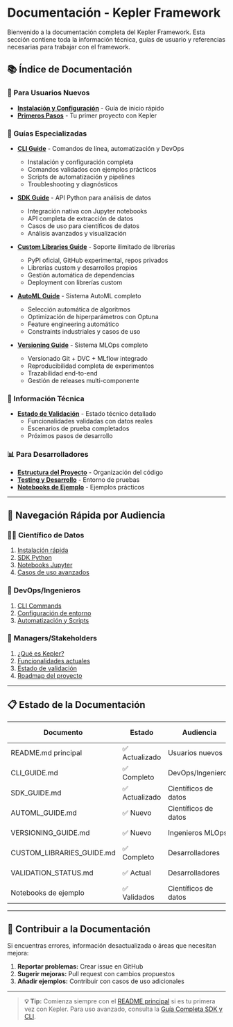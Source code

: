 # Documentación - Kepler Framework

Bienvenido a la documentación completa del Kepler Framework. Esta sección contiene toda la información técnica, guías de usuario y referencias necesarias para trabajar con el framework.

## 📚 Índice de Documentación

### 🚀 Para Usuarios Nuevos
- **[Instalación y Configuración](../README.md#instalación-y-configuración)** - Guía de inicio rápido
- **[Primeros Pasos](../README.md#workflow-básico)** - Tu primer proyecto con Kepler

### 📖 Guías Especializadas
- **[CLI Guide](./CLI_GUIDE.md)** - Comandos de línea, automatización y DevOps
  - Instalación y configuración completa
  - Comandos validados con ejemplos prácticos
  - Scripts de automatización y pipelines
  - Troubleshooting y diagnósticos

- **[SDK Guide](./SDK_GUIDE.md)** - API Python para análisis de datos
  - Integración nativa con Jupyter notebooks
  - API completa de extracción de datos
  - Casos de uso para científicos de datos
  - Análisis avanzados y visualización

- **[Custom Libraries Guide](./CUSTOM_LIBRARIES_GUIDE.md)** - Soporte ilimitado de librerías
  - PyPI oficial, GitHub experimental, repos privados
  - Librerías custom y desarrollos propios
  - Gestión automática de dependencias
  - Deployment con librerías custom

- **[AutoML Guide](./AUTOML_GUIDE.md)** - Sistema AutoML completo
  - Selección automática de algoritmos
  - Optimización de hiperparámetros con Optuna
  - Feature engineering automático
  - Constraints industriales y casos de uso

- **[Versioning Guide](./VERSIONING_GUIDE.md)** - Sistema MLOps completo
  - Versionado Git + DVC + MLflow integrado
  - Reproducibilidad completa de experimentos
  - Trazabilidad end-to-end
  - Gestión de releases multi-componente

### 🔧 Información Técnica
- **[Estado de Validación](./VALIDATION_STATUS.md)** - Estado técnico detallado
  - Funcionalidades validadas con datos reales
  - Escenarios de prueba completados
  - Próximos pasos de desarrollo

### 📊 Para Desarrolladores
- **[Estructura del Proyecto](../README.md#estructura-del-proyecto)** - Organización del código
- **[Testing y Desarrollo](../test-lab/README.md)** - Entorno de pruebas
- **[Notebooks de Ejemplo](../test-lab/notebooks/README.md)** - Ejemplos prácticos

---

## 🎯 Navegación Rápida por Audiencia

### 👨‍💻 **Científico de Datos**
1. [Instalación rápida](../README.md#instalación-rápida)
2. [SDK Python](./SDK_GUIDE.md#api-de-extracción-de-datos)
3. [Notebooks Jupyter](./SDK_GUIDE.md#jupyter-notebooks)
4. [Casos de uso avanzados](./SDK_GUIDE.md#casos-de-uso-avanzados)

### 🔧 **DevOps/Ingenieros**
1. [CLI Commands](./CLI_GUIDE.md#comandos-principales)
2. [Configuración de entorno](./CLI_GUIDE.md#instalación-y-configuración)
3. [Automatización y Scripts](./CLI_GUIDE.md#automatización-y-scripts)

### 👔 **Managers/Stakeholders**
1. [¿Qué es Kepler?](../README.md#qué-es-kepler)
2. [Funcionalidades actuales](../README.md#production-ready-features)
3. [Estado de validación](./VALIDATION_STATUS.md#resumen-ejecutivo)
4. [Roadmap del proyecto](./VALIDATION_STATUS.md#próximos-pasos)

---

## 📋 Estado de la Documentación

| Documento | Estado | Audiencia | Última Actualización |
|-----------|--------|-----------|---------------------|
| README.md principal | ✅ Actualizado | Usuarios nuevos | Septiembre 2025 |
| CLI_GUIDE.md | ✅ Completo | DevOps/Ingenieros | Septiembre 2025 |
| SDK_GUIDE.md | ✅ Actualizado | Científicos de datos | Septiembre 2025 |
| AUTOML_GUIDE.md | ✅ Nuevo | Científicos de datos | Septiembre 2025 |
| VERSIONING_GUIDE.md | ✅ Nuevo | Ingenieros MLOps | Septiembre 2025 |
| CUSTOM_LIBRARIES_GUIDE.md | ✅ Completo | Desarrolladores | Septiembre 2025 |
| VALIDATION_STATUS.md | ✅ Actual | Desarrolladores | Septiembre 2025 |
| Notebooks de ejemplo | ✅ Validados | Científicos de datos | Septiembre 2025 |

---

## 🔄 Contribuir a la Documentación

Si encuentras errores, información desactualizada o áreas que necesitan mejora:

1. **Reportar problemas:** Crear issue en GitHub
2. **Sugerir mejoras:** Pull request con cambios propuestos
3. **Añadir ejemplos:** Contribuir con casos de uso adicionales

---

> **💡 Tip:** Comienza siempre con el [README principal](../README.md) si es tu primera vez con Kepler. Para uso avanzado, consulta la [Guía Completa SDK y CLI](./SDK_CLI_GUIDE.md).